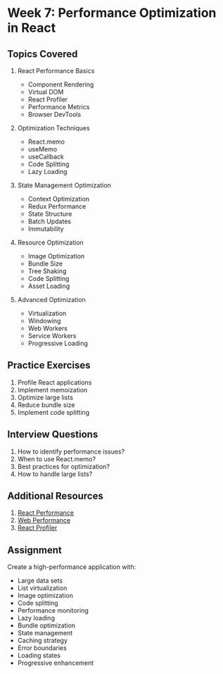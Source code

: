 # Week 7: Performance Optimization in React

## Topics Covered

1. React Performance Basics

   - Component Rendering
   - Virtual DOM
   - React Profiler
   - Performance Metrics
   - Browser DevTools

2. Optimization Techniques

   - React.memo
   - useMemo
   - useCallback
   - Code Splitting
   - Lazy Loading

3. State Management Optimization

   - Context Optimization
   - Redux Performance
   - State Structure
   - Batch Updates
   - Immutability

4. Resource Optimization

   - Image Optimization
   - Bundle Size
   - Tree Shaking
   - Code Splitting
   - Asset Loading

5. Advanced Optimization
   - Virtualization
   - Windowing
   - Web Workers
   - Service Workers
   - Progressive Loading

## Practice Exercises

1. Profile React applications
2. Implement memoization
3. Optimize large lists
4. Reduce bundle size
5. Implement code splitting

## Interview Questions

1. How to identify performance issues?
2. When to use React.memo?
3. Best practices for optimization?
4. How to handle large lists?

## Additional Resources

1. [React Performance](https://reactjs.org/docs/optimizing-performance.html)
2. [Web Performance](https://web.dev/react/)
3. [React Profiler](https://reactjs.org/blog/2018/09/10/introducing-the-react-profiler.html)

## Assignment

Create a high-performance application with:

- Large data sets
- List virtualization
- Image optimization
- Code splitting
- Performance monitoring
- Lazy loading
- Bundle optimization
- State management
- Caching strategy
- Error boundaries
- Loading states
- Progressive enhancement
